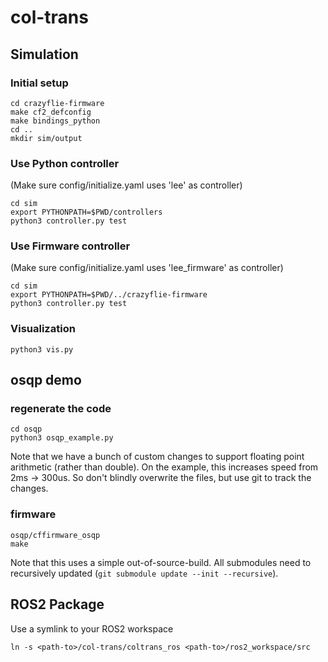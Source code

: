 # col-trans

## Simulation

### Initial setup

```
cd crazyflie-firmware
make cf2_defconfig
make bindings_python
cd ..
mkdir sim/output
```

### Use Python controller

(Make sure config/initialize.yaml uses 'lee' as controller)

```
cd sim
export PYTHONPATH=$PWD/controllers
python3 controller.py test
```

### Use Firmware controller

(Make sure config/initialize.yaml uses 'lee_firmware' as controller)

```
cd sim
export PYTHONPATH=$PWD/../crazyflie-firmware
python3 controller.py test
```

### Visualization

```
python3 vis.py
```

## osqp demo

### regenerate the code

```
cd osqp
python3 osqp_example.py
```

Note that we have a bunch of custom changes to support floating point arithmetic (rather than double).
On the example, this increases speed from 2ms -> 300us. So don't blindly overwrite the files, but use git
to track the changes.

### firmware

```
osqp/cffirmware_osqp
make
```

Note that this uses a simple out-of-source-build. All submodules need to recursively updated (`git submodule update --init --recursive`).

## ROS2 Package

Use a symlink to your ROS2 workspace

```
ln -s <path-to>/col-trans/coltrans_ros <path-to>/ros2_workspace/src
```